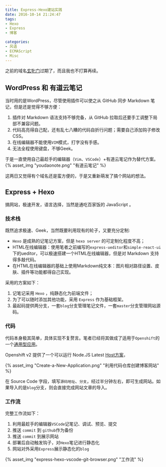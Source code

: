 ```yaml
---
title: Express-Hexo建站实践
date: 2016-10-14 21:24:47
tags:
- Hexo
- Express
- 博客

categories:
- 风语
- ECMAScript
- Misc
---
```


之前的域名[玄牝门](xuanpinmen.com)过期了，而且我也不打算再续。

## WordPress 和 有道云笔记 

当时用的是WordPress，尽管使用插件可以使之从 GitHub 同步 Markdown 笔记，但是还是觉得不够方便：

1. 插件对 Markdown 语法支持不够完备，从 GitHub 拉取后还要手工调整下局部不兼容问题。
2. 代码高亮得自己配，还有乱七八糟的代码自折行问题；需要自己添加钩子修改CSS。
3. 在线编辑器不能使用`VIM`模式，打字没有手感。
4. 无法全程使用键盘，不够Geek。

于是一直使用自己最趁手的编辑器（`Vim`、`VSCode`）+有道云笔记作为替代方案。
{% asset_img "youdaonote.png" "有道云笔记" %}

这两日又觉得有个域名还是蛮方便的，于是又重新萌发了搞个网站的想法。

## Express + Hexo 

搞网站，极速开发，语言选择，当然是通吃百家饭的 JavaScript 。

### 技术栈

既然追求极速、Geek，当然既要利用现有的轮子，又要充分定制:
* `Hexo` 是成熟的记笔记方案，但是 `hexo server` 的可定制化程度不高；
* HTML在线编辑器：使用笔者之前编写的`express-ueditor`和`simple-react-ui`下的ueditor，可以极速搭建一个HTML在线编辑器，但是对 Markdown 支持得多敲代码。
* 在HTML在线编辑器的基础上使用Markdown纯文本：图片相对路径设置、皮肤、插件等功能都得自己实现。

采用的方案如下：

1. 记笔记采用 `Hexo` ，纯静态化为前端文件；
2. 为了可以随时添加其他功能，采用 `Express` 作为基础框架。
3. 最起码提供两分支，一套`blog`分支管理笔记文件，一套`master`分支管理网站源码。


### 代码

代码本身极其简单，具体实现不复赘言。笔者已经将其做成了适用于`Openshift`的一个[通用型应用](https://github.com/newbienewbie/Express-Hexo)。

Openshift v2 提供了一个可以运行 Node.JS Latest [Host方案](https://openshift.redhat.com/app/console/application_type/quickstart!243)，

{% asset_img "Create-a-New-Application.png" "利用代码仓库创建博客网站" %}

在 Source Code 字段，填写`源码地址`、`分支`，经过半分钟左右，即可生成网站。如果导入的是`blog`分支，则会直接完成网站文章的导入。

### 工作流

完整工作流如下：

1. 利用最趁手的编辑器`VSCode`记笔记、调试、预览、提交
2. 推送 `commit` 到 `github`作为备份
3. 推送 `commit` 到展示网站
4. 部署后自动触发钩子，对`Hexo`笔记进行静态化
5. 网站对外采用`Express`展示静态化的`blog`

{% asset_img "express-hexo-vscode-git-browser.png" "工作流" %}